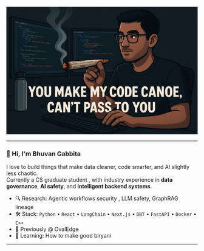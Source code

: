 
<p align="center">
  <img src="https://raw.githubusercontent.com/notbhuvangab/notbhuvangab/main/assets/meme.png" alt="You make my code canoe, can't pass to you" style="max-width: 100%;" />
</p>

---

### 👋 Hi, I'm Bhuvan Gabbita

I love to build things that make data cleaner, code smarter, and AI slightly less chaotic.  
Currently a CS graduate student , with industry experience in **data governance**, **AI safety**, and **intelligent backend systems**.

- 🔍 Research: Agentic workflows security , LLM safety, GraphRAG lineage  
- 🛠️ Stack: `Python` • `React` • `LangChain` • `Next.js` • `DBT` • `FastAPI` • `Docker` • `C++`  
- 💼 Previously @ OvalEdge   
- 🌱 Learning:  How to make good biryani

---

